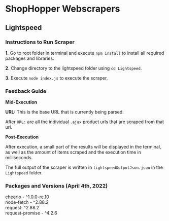 # ShopHopper Webscrapers

## Lightspeed

### Instructions to Run Scraper

**1.** Go to root folder in terminal and execute `npm install` to install all required packages and libraries.

**2.** Change directory to the lightspeed folder using `cd Lightspeed`. 

**3.** Execute `node index.js` to execute the scraper.

### Feedback Guide

**Mid-Execution**

**URL:** This is the base URL that is currently being parsed.

After `URL:` are all the individual `.ajax` product urls that are scraped from that url.

**Post-Execution**

After execution, a small part of the results will be displayed in the terminal, as well as the amount of items scraped and the execution time in milliseconds.

The full output of the scraper is written in `lightspeedOutputJson.json` in the `Lightspeed` folder.

### Packages and Versions (April 4th, 2022)

cheerio - ^1.0.0-rc.10<br />
node-fetch - ^2.88.2<br />
request: ^2.88.2<br />
request-promise - ^4.2.6<br />
